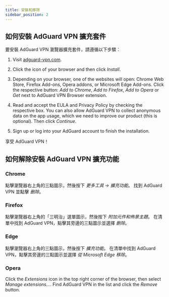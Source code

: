 ```yaml
---
title: 安裝和移除
sidebar_position: 2
---
```


## 如何安裝 AdGuard VPN 擴充套件

要安裝 AdGuard VPN 瀏覽器擴充套件，請遵循以下步驟：

1. Visit [adguard-vpn.com](https://adguard-vpn.com/browser-extension/overview.html).

2. Click the icon of your browser and then click *Install*.

3. Depending on your browser, one of the websites will open: Chrome Web Store, Firefox Add-ons, Opera addons, or Microsoft Edge Add-ons. Click the respective button: *Add to Chrome*, *Add to Firefox*, *Add to Opera* or *Get* next to AdGuard VPN Browser extension.

4. Read and accept the EULA and Privacy Policy by checking the respective box. You can also allow AdGuard VPN to collect anonymous data on the app usage, which we need to improve our product (this is optional). Then click *Continue*.

5. Sign up or log into your AdGuard account to finish the installation.

享受 AdGuard VPN！

## 如何解除安裝 AdGuard VPN 擴充功能

### Chrome

點擊瀏覽器右上角的三點圖示，然後按下 *更多工具 → 擴充功能*。 找到 AdGuard VPN 並點擊 *删除*。

### Firefox

點擊瀏覽器右上角的「三明治」選單圖示，然後按下 *附加元件和佈景主題*。 在清單中找到 AdGuard VPN，點擊其旁邊的三點圖示並選擇 *删除*。

### Edge

點擊瀏覽器右上角的三點圖示，然後按下 *擴充功能*。 在清單中找到 AdGuard VPN，點擊其旁邊的三點圖示並選擇 *從 Microsoft Edge 移除*。

### Opera

Click the *Extensions* icon in the top right corner of the browser, then select *Manage extensions...*. Find AdGuard VPN in the list and click the *Remove* button.
